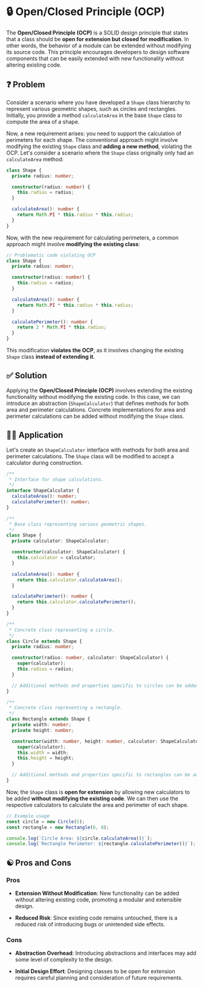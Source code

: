 # 🔒 Open/Closed Principle (OCP)

The **Open/Closed Principle (OCP)** is a SOLID design principle that states that a class should be **open for extension but closed for modification**. In other words, the behavior of a module can be extended without modifying its source code. This principle encourages developers to design software components that can be easily extended with new functionality without altering existing code.

## ❓ Problem

Consider a scenario where you have developed a `Shape` class hierarchy to represent various geometric shapes, such as circles and rectangles. Initially, you provide a method `calculateArea` in the base `Shape` class to compute the area of a shape.

Now, a new requirement arises: you need to support the calculation of perimeters for each shape. The conventional approach might involve modifying the existing `Shape` class and **adding a new method**, violating the OCP. Let's consider a scenario where the `Shape` class originally only had an `calculateArea` method:

```typescript
class Shape {
  private radius: number;

  constructor(radius: number) {
    this.radius = radius;
  }

  calculateArea(): number {
    return Math.PI * this.radius * this.radius;
  }
}
```

Now, with the new requirement for calculating perimeters, a common approach might involve **modifying the existing class**:

```typescript
// Problematic code violating OCP
class Shape {
  private radius: number;

  constructor(radius: number) {
    this.radius = radius;
  }

  calculateArea(): number {
    return Math.PI * this.radius * this.radius;
  }

  calculatePerimeter(): number {
    return 2 * Math.PI * this.radius;
  }
}
```

This modification **violates the OCP**, as it involves changing the existing `Shape` class **instead of extending it**.

## ✅ Solution

Applying the **Open/Closed Principle (OCP)** involves extending the existing functionality without modifying the existing code. In this case, we can introduce an abstraction (`ShapeCalculator`) that defines methods for both area and perimeter calculations. Concrete implementations for area and perimeter calculations can be added without modifying the `Shape` class.

## ✍🏻 Application

Let's create an `ShapeCalculator` interface with methods for both area and perimeter calculations. The `Shape` class will be modified to accept a calculator during construction.

```typescript
/**
 * Interface for shape calculations.
 */
interface ShapeCalculator {
  calculateArea(): number;
  calculatePerimeter(): number;
}

/**
 * Base class representing various geometric shapes.
 */
class Shape {
  private calculator: ShapeCalculator;

  constructor(calculator: ShapeCalculator) {
    this.calculator = calculator;
  }

  calculateArea(): number {
    return this.calculator.calculateArea();
  }

  calculatePerimeter(): number {
    return this.calculator.calculatePerimeter();
  }
}

/**
 * Concrete class representing a circle.
 */
class Circle extends Shape {
  private radius: number;

  constructor(radius: number, calculator: ShapeCalculator) {
    super(calculator);
    this.radius = radius;
  }

  // Additional methods and properties specific to circles can be added here.
}

/**
 * Concrete class representing a rectangle.
 */
class Rectangle extends Shape {
  private width: number;
  private height: number;

  constructor(width: number, height: number, calculator: ShapeCalculator) {
    super(calculator);
    this.width = width;
    this.height = height;
  }

  // Additional methods and properties specific to rectangles can be added here.
}
```

Now, the `Shape` class is **open for extension** by allowing new calculators to be added **without modifying the existing code**. We can then use the respective calculators to calculate the area and perimeter of each shape.

```typescript
// Example usage
const circle = new Circle(5);
const rectangle = new Rectangle(6, 8);

console.log(`Circle Area: ${circle.calculateArea()}`);
console.log(`Rectangle Perimeter: ${rectangle.calculatePerimeter()}`);
```

## ☯️ Pros and Cons

### Pros

- **Extension Without Modification**: New functionality can be added without altering existing code, promoting a modular and extensible design.

- **Reduced Risk**: Since existing code remains untouched, there is a reduced risk of introducing bugs or unintended side effects.

### Cons

- **Abstraction Overhead**: Introducing abstractions and interfaces may add some level of complexity to the design.

- **Initial Design Effort**: Designing classes to be open for extension requires careful planning and consideration of future requirements. 
